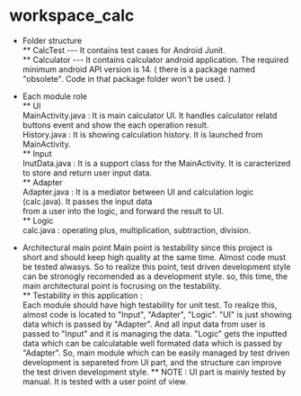 workspace_calc
==============


* Folder structure <br>
** CalcTest --- It contains test cases for Android Junit. <br>
** Calculator --- It contains calculator android application. The required minimum android API version is 14. ( there is a package named "obsolete". Code in that package folder won't be used. )<br>



* Each module role <br>
** UI <br>
MainActivity.java : It is main calculator UI. It handles calculator relatd buttons event and show the each operation result. <br>
History.java : It is showing calculation history. It is launched from MainActivity.<br>
** Input <br>
InutData.java : It is a support class for the MainActivity. It is caracterized to store and return user input data. <br>
** Adapter <br>
Adapter.java : It is a mediator between UI and calculation logic (calc.java). It passes the input data <br>
from a user into the logic, and forward the result to UI. <br>
** Logic <br>
calc.java : operating plus, multiplication, subtraction, division. <br>


* Architectural main point
Main point is testability since this project is short and should keep high quality at the same time. Almost
code must be tested alwasys. So to realize this point, test driven development style can be stronogly recomended
as a development style. so, this time, the main architectural point is focrusing on the testability. <br>
** Testability in this application : <br>
Each module should have high testability for unit test. To realize this, almost code
is located to "Input", "Adapter", "Logic". "UI" is just showing data which is passed by "Adapter". And
all input data from user is passed to "Input" and it is managing the data. "Logic" gets the inputted data
which can be calculatable well formated data which is passed by "Adapter". 
So, main module which can be easily managed by test driven development is separeted from UI part, and the 
structure can improve the test driven development style.
** NOTE : UI part is mainly tested by manual. It is tested with a user point of view. 
